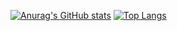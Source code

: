 [![Anurag's GitHub stats](https://github-readme-stats.vercel.app/api?username=TomXV)](https://github.com/anuraghazra/github-readme-stats)
[![Top Langs](https://github-readme-stats.vercel.app/api/top-langs/?username=TomXV)](https://github.com/anuraghazra/github-readme-stats)
